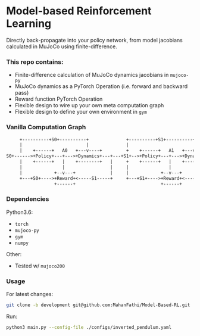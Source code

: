 # Model-based Reinforcement Learning

Directly back-propagate into your policy network, from model jacobians calculated in MuJoCo using finite-difference.

### This repo contains:
* Finite-difference calculation of MuJoCo dynamics jacobians in `mujoco-py`
* MuJoCo dynamics as a PyTorch Operation (i.e. forward and backward pass)
* Reward function PyTorch Operation
* Flexible design to wire up your own meta computation graph
* Flexible design to define your own environment in `gym`

### Vanilla Computation Graph
```txt
     +----------+S0+----------+              +----------+S1+----------+
     |                        |              |                        |
     |    +------+   A0   +---v----+         +    +------+   A1   +---v----+
S0+------>+Policy+---+--->+Dynamics+---+---+S1+-->+Policy+---+--->+Dynamics+--->S2  ...
     |    +------+   |    +--------+   |     +    +------+   |    +--------+    |
     |               |                 |     |               |                  |
     |            +--v---+             |     |            +--v---+              |
     +---+S0+---->+Reward+<-----S1-----+     +---+S1+---->+Reward+<-----S2------+
                  +------+                                +------+
```

### Dependencies
Python3.6:
* `torch`
* `mujoco-py`
* `gym`
* `numpy`

Other:
* Tested w/ `mujoco200`

### Usage
For latest changes:
```bash
git clone -b development git@github.com:MahanFathi/Model-Based-RL.git
```
Run:
```bash
python3 main.py --config-file ./configs/inverted_pendulum.yaml
```
